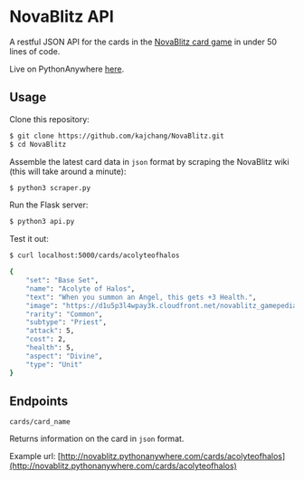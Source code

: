 # NovaBlitz API

A restful JSON API for the cards in the [NovaBlitz card game](https://novablitz.com/) in under 50 lines of code.

Live on PythonAnywhere [here](http://novablitz.pythonanywhere.com/cards/acolyteofhalos).

## Usage

Clone this repository:

```bash
$ git clone https://github.com/kajchang/NovaBlitz.git
$ cd NovaBlitz
```

Assemble the latest card data in `json` format by scraping the NovaBlitz wiki (this will take around a minute):

```bash
$ python3 scraper.py
```

Run the Flask server:

```bash
$ python3 api.py
```

Test it out:

```bash
$ curl localhost:5000/cards/acolyteofhalos

{
    "set": "Base Set", 
    "name": "Acolyte of Halos", 
    "text": "When you summon an Angel, this gets +3 Health.", 
    "image": "https://d1u5p3l4wpay3k.cloudfront.net/novablitz_gamepedia/thumb/4/48/Acolyte_of_Halos%28101048%29.png/200px-Acolyte_of_Halos%28101048%29.png?version=81701fdf268c1d134a050fd322bcee3e", 
    "rarity": "Common", 
    "subtype": "Priest", 
    "attack": 5, 
    "cost": 2, 
    "health": 5, 
    "aspect": "Divine", 
    "type": "Unit"
}
```

## Endpoints

`cards/card_name`

Returns information on the card in `json` format.

Example url: [http://novablitz.pythonanywhere.com/cards/acolyteofhalos](http://novablitz.pythonanywhere.com/cards/acolyteofhalos)
